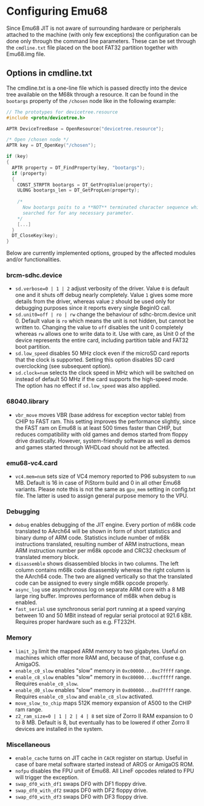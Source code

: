 # Configuring Emu68

Since Emu68 JIT is not aware of surrounding hardware or peripherals attached to the machine (with only few exceptions) the configuration can be done only through the command line parameters. These can be set through the ``cmdline.txt`` file placed on the boot FAT32 partition together with Emu68.img file.

## Options in cmdline.txt

The cmdline.txt is a one-line file which is passed directly into the device tree available on the M68k through a resource. It can be found in the ``bootargs`` property of the ``/chosen`` node like in the following example:

```c
// The prototypes for devicetree.resource
#include <proto/devicetree.h>

APTR DeviceTreeBase = OpenResource("devicetree.resource");

/* Open /chosen node */
APTR key = DT_OpenKey("/chosen");

if (key) 
{
  APTR property = DT_FindProperty(key, "bootargs");
  if (property)
  {
    CONST_STRPTR bootargs = DT_GetPropValue(property);
    ULONG bootargs_len = DT_GetPropLen(property);
    
    /*
      Now bootargs poits to a **NOT** terminated character sequence which can be
      searched for for any necessary parameter.
    */
    [...]
  }
  DT_CloseKey(key);
}
```

Below are currently implemented options, grouped by the affected modules and/or functionalities.

### brcm-sdhc.device

* ``sd.verbose=0 | 1 | 2``  adjust verbosity of the driver. Value ``0`` is default one and it shuts off debug nearly completely. Value ``1`` gives some more details from the driver, whereas value ``2`` should be used only for debugging purposes since it reports every single BeginIO call.
* ``sd.unit0=off | ro | rw`` change the behaviour of sdhc-brcm.device unit 0. Default value is ``ro`` which means the unit is not hidden, but cannot be written to. Changing the value to ``off`` disables the unit 0 completely whereas ``rw`` allows one to write data to it. Use with care, as Unit 0 of the device represents the entire card, including partition table and FAT32 boot partition.
* ``sd.low_speed`` disables 50 MHz clock even if the microSD card reports that the clock is supported. Setting this option disables SD card overclocking (see subsequent option).
* ``sd.clock=num`` selects the clock speed in MHz which will be switched on instead of default 50 MHz if the card supports the high-speed mode. The option has no effect if ``sd.low_speed`` was also applied.

### 68040.library

* ``vbr_move`` moves VBR (base address for exception vector table) from CHIP to FAST ram. This setting improves the performance slightly, since the FAST ram on Emu68 is at least 500 times faster than CHIP, but reduces compatibility with old games and demos started from floppy drive drastically. However, system-friendly software as well as demos and games started through WHDLoad should not be affected.

### emu68-vc4.card

* ``vc4.mem=num`` sets size of VC4 memory reported to P96 subsystem to ``num``  MB. Default is 16 in case of PiStorm build and 0 in all other Emu68 variants. Please note this is not the same as ``gpu_mem`` setting in config.txt file. The latter is used to assign general purpose memory to the VPU.

### Debugging

* ``debug`` enables debugging of the JIT engine. Every portion of m68k code translated to AArch64 will be shown in form of short statistics and binary dump of ARM code. Statistics include number of m68k instructions translated, resulting number of ARM instructions, mean ARM instruction number per m68k opcode and CRC32 checksum of translated memory block.
* ``disassemble`` shows disassembled blocks in two columns. The left column contains m68k code disassembly whereas the right column is the AArch64 code. The two are aligned vertically so that the translated code can be assigned to every single m68k opcode properly.
* ``async_log`` use asynchronous log on separate ARM core with a 8 MB large ring buffer. Improves performance of m68k when debug is enabled.
* ``fast_serial`` use synchronous serial port running at a speed varying between 10 and 50 MBit instead of regular serial protocol at 921.6 kBit. Requires proper hardware such as e.g. FT232H.

### Memory

* ``limit_2g`` limit the mapped ARM memory to two gigabytes. Useful on machines which offer more RAM and, because of that, confuse e.g. AmigaOS.
* ``enable_c0_slow`` enables "slow" memory in ``0xc00000...0xc7ffff`` range.
* ``enable_c8_slow`` enables "slow" memory in ``0xc80000...0xcfffff`` range. Requires ``enable_c0_slow``.
* ``enable_d0_slow`` enables "slow" memory in ``0xd00000...0xd7ffff`` range. Requires ``enable_c0_slow`` and ``enable_c8_slow`` activated.
* ``move_slow_to_chip`` maps 512K memory expansion of A500 to the CHIP ram range.
* ``z2_ram_size=0 | 1 | 2 | 4 | 8`` set size of Zorro II RAM expansion to 0 to 8 MB. Default is 8, but eventually has to be lowered if other Zorro II devices are installed in the system.

### Miscellaneous 

* ``enable_cache`` turns on JIT cache in ``CACR`` register on startup. Useful in case of bare metal software started instead of AROS or AmigaOS ROM.
* ``nofpu`` disables the FPU unit of Emu68. All LineF opcodes related to FPU will trigger the exception.
* ``swap_df0_with_df1`` swaps DF0 with DF1 floppy drive.
* ``swap_df0_with_df2`` swaps DF0 with DF2 floppy drive.
* ``swap_df0_with_df3`` swaps DF0 with DF3 floppy drive.

